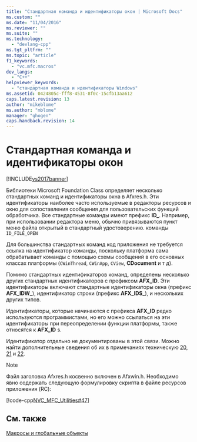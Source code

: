 ```yaml
---
title: "Стандартная команда и идентификаторы окон | Microsoft Docs"
ms.custom: ""
ms.date: "11/04/2016"
ms.reviewer: ""
ms.suite: ""
ms.technology: 
  - "devlang-cpp"
ms.tgt_pltfrm: ""
ms.topic: "article"
f1_keywords: 
  - "vc.mfc.macros"
dev_langs: 
  - "C++"
helpviewer_keywords: 
  - "стандартная команда и идентификаторы Windows"
ms.assetid: 0424805c-fff8-4531-8f0c-15cfb13aa612
caps.latest.revision: 13
author: "mikeblome"
ms.author: "mblome"
manager: "ghogen"
caps.handback.revision: 14
---
```

# Стандартная команда и идентификаторы окон
[!INCLUDE[vs2017banner](../../assembler/inline/includes/vs2017banner.md)]

Библиотеки Microsoft Foundation Class определяет несколько стандартных команд и идентификаторы окна в Afxres.h.  Эти идентификаторы наиболее часто используемые в редакторы ресурсов и окно для сопоставления сообщения для пользовательских функций обработчика.  Все стандартные команды имеют префикс **ID\_**.  Например, при использовании редактора меню, обычно привязываются пункт меню файла открытый в стандартный удостоверению. команды `ID_FILE_OPEN`  
  
 Для большинства стандартных команд код приложения не требуется ссылка на идентификатор команды, поскольку платформа сама обрабатывает команды с помощью схемы сообщений в его основных классах платформы \(`CWinThread`, `CWinApp`, `CView`, **CDocument** и т д\).  
  
 Помимо стандартных идентификаторов команд, определены несколько других стандартных идентификаторов с префиксом **AFX\_ID**.  Эти идентификаторы включают стандартные идентификаторы окна \(префикс **AFX\_IDW\_**\), идентификатор строки \(префикс **AFX\_IDS\_**\), и нескольких других типов.  
  
 Идентификаторы, которые начинаются с префикса **AFX\_ID** редко используются программистами, но его можно ссылаться на эти идентификаторы при переопределении функции платформы, также относятся к **AFX\_ID** s.  
  
 Идентификатор отдельно не документированы в этой связи.  Можно найти дополнительные сведения об их в примечаниях техническую [20](../../mfc/tn020-id-naming-and-numbering-conventions.md), [21](../../mfc/tn021-command-and-message-routing.md) и [22](../../mfc/tn022-standard-commands-implementation.md).  
  
> [!NOTE]
>  Файл заголовка Afxres.h косвенно включен в Afxwin.h.  Необходимо явно содержать следующую формулировку скрипта в файле ресурсов приложения \(RC\):  
  
 [!code-cpp[NVC_MFC_Utilities#47](../../mfc/codesnippet/CPP/standard-command-and-window-ids_1.h)]  
  
## См. также  
 [Макросы и глобальные объекты](../../mfc/reference/mfc-macros-and-globals.md)